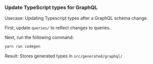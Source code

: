 
### Update TypeScript types for GraphQL

Usecase: Updating Typescript types after a GraphQL schema change.

First, update `queries/` to reflect changes to queries.

Next, run the following command:
```bash
yarn run codegen
```

Result: Stores generated types in `src/generated/graphql/`